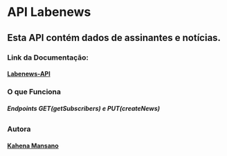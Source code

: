 # API Labenews

## Esta API contém dados de assinantes e notícias.

### Link da Documentação:

#### [Labenews-API](https://documenter.getpostman.com/view/9731983/UVeGr6Kv#1a25fe2d-eaf6-43b0-9b97-97bac8840ce4)

### O que Funciona

##### Endpoints GET(getSubscribers) e PUT(createNews)

##

### Autora

#### [Kahena Mansano](https://github.com/KahenaMansano)
